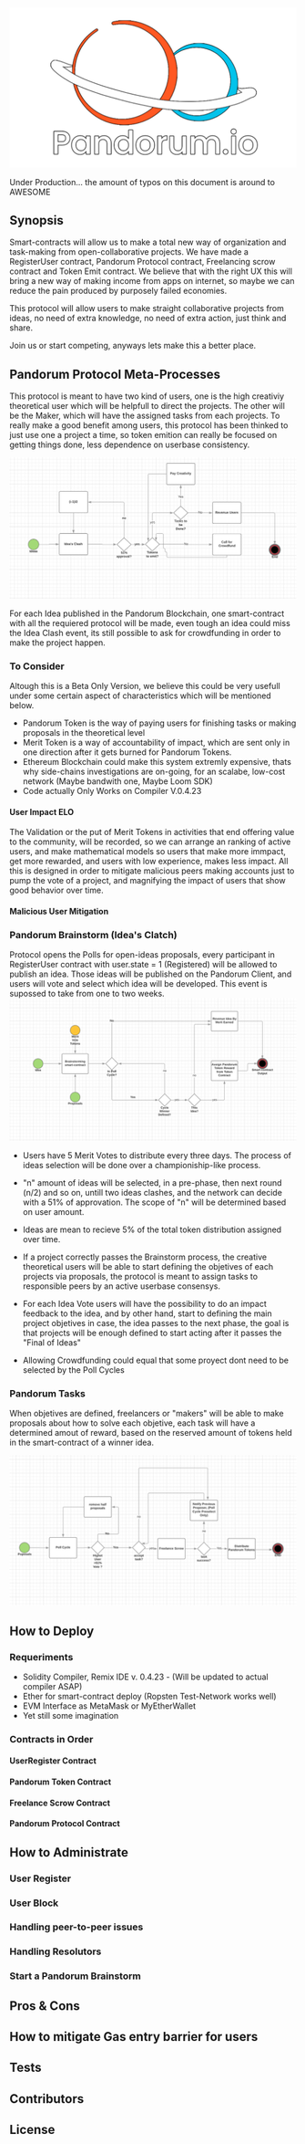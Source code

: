 ![pandorum logo](https://github.com/PandorumProject/pandorum-solidity/blob/master/images/logo-4k.png)

Under Production... the amount of typos on this document is around to AWESOME

## Synopsis

Smart-contracts will allow us to make a total new way of organization and task-making from open-collaborative projects. We have made a RegisterUser contract, Pandorum Protocol contract, Freelancing scrow contract and Token Emit contract.
We believe that with the right UX this will bring a new way of making income from apps on internet, so maybe we can reduce the pain produced by purposely failed economies.

This protocol will allow users to make straight collaborative projects from ideas, no need of extra knowledge, no need of extra action, just think and share.

Join us or start competing, anyways lets make this a better place.

## Pandorum Protocol Meta-Processes

This protocol is meant to have two kind of users, one is the high creativiy theoretical user which will be helpfull to direct the projects. The other will be the Maker, which will have the assigned tasks from each projects.
To really make a good benefit among users, this protocol has been thinked to just use one a project a time, so token emition can really be focused on getting things done, less dependence on userbase consistency.

![pandorum flow](https://github.com/PandorumProject/pandorum-solidity/blob/master/images/pandorum-flow.png)

For each Idea published in the Pandorum Blockchain, one smart-contract with all the requiered protocol will be made, even tough an idea could miss the Idea Clash event, its still possible to ask for crowdfunding in order to make the project happen. 

### To Consider 

Altough this is a Beta Only Version, we believe this could be very usefull under some certain aspect of characteristics which will be mentioned below.

* Pandorum Token is the way of paying users for finishing tasks or making proposals in the theoretical level
* Merit Token is a way of accountability of impact, which are sent only in one direction after it gets burned for Pandorum Tokens.
* Ethereum Blockchain could make this system extremly expensive, thats why side-chains investigations are on-going, for an scalabe, low-cost network (Maybe bandwith one, Maybe Loom SDK)
* Code actually Only Works on Compiler V.0.4.23 

#### User Impact ELO

The Validation or the put of Merit Tokens in activities that end offering value to the community, will be recorded, so we can arrange an ranking of active users, and make mathematical models so users that make more immpact, get more rewarded, and users with low experience, makes less impact.
All this is designed in order to mitigate malicious peers making accounts just to pump the vote of a project, and magnifying the impact of users that show good behavior over time.  

#### Malicious User Mitigation

### Pandorum Brainstorm (Idea's Clatch)

Protocol opens the Polls for open-ideas proposals, every participant in RegisterUser contract with user.state = 1 (Registered) will be allowed to publish an idea. Those ideas will be published on the Pandorum Client, and users will vote and select which idea will be developed. This event is supossed to take from one to two weeks.
![pandorum flow](https://github.com/PandorumProject/pandorum-solidity/blob/master/images/pandorum-brainstorm.PNG)

* Users have 5 Merit Votes to distribute every three days. The process of ideas selection will be done over a championiship-like process.

* "n" amount of ideas will be selected, in a pre-phase, then next round (n/2) and so on, untill two ideas clashes, and the network can decide with a 51% of approvation. The scope of "n" will be determined based on user amount.

* Ideas are mean to recieve 5% of the total token distribution assigned over time.

* If a project correctly passes the Brainstorm process, the creative theoretical users will be able to start defining the objetives of each projects via proposals, the protocol is meant to assign tasks to responsible peers by an active userbase consensys.

* For each Idea Vote users will have the possibility to do an impact feedback to the idea, and by other hand, start to defining the main project objetives in case, the idea passes to the next phase, the goal is that projects will be enough defined to start acting after it passes the "Final of Ideas"

* Allowing Crowdfunding could equal that some proyect dont need to be selected by the Poll Cycles
### Pandorum Tasks

When objetives are defined, freelancers or "makers" will be able to make proposals about how to solve each objetive, each task will have a determined amout of reward, based on the reserved amount of tokens held in the smart-contract of a winner idea.


![pandorum task](https://github.com/PandorumProject/pandorum-solidity/blob/master/images/pandorum-task.PNG)

## How to Deploy

### Requeriments

* Solidity Compiler, Remix IDE v. 0.4.23 - (Will be updated to actual compiler ASAP)
* Ether for smart-contract deploy (Ropsten Test-Network works well)
* EVM Interface as MetaMask or MyEtherWallet
* Yet still some imagination

### Contracts in Order

#### UserRegister Contract
#### Pandorum Token Contract
#### Freelance Scrow  Contract
#### Pandorum Protocol Contract



## How to Administrate

### User Register

### User Block

### Handling peer-to-peer issues

### Handling Resolutors

### Start a Pandorum Brainstorm

## Pros & Cons
 
## How to mitigate Gas entry barrier for users

## Tests

## Contributors



## License
			
